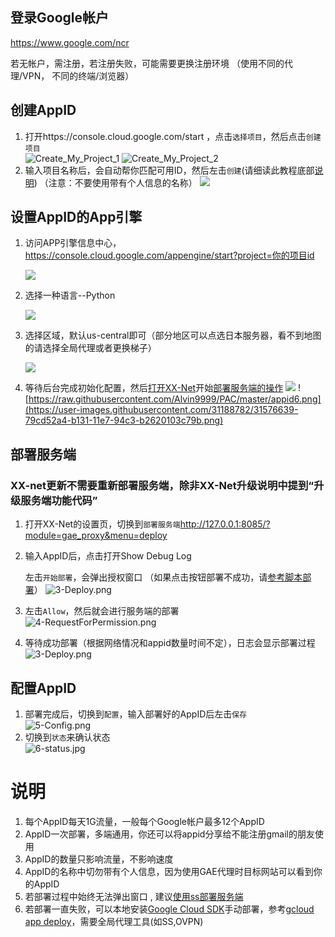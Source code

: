 ## 登录Google帐户 
https://www.google.com/ncr 

若无帐户，需注册，若注册失败，可能需要更换注册环境 （使用不同的代理/VPN， 不同的终端/浏览器）

## 创建AppID
1. 打开https://console.cloud.google.com/start ，点击`选择项目`，然后点击`创建项目`  
![Create_My_Project_1](https://cloud.githubusercontent.com/assets/19320102/26750556/af503ee2-4858-11e7-811b-30367691d912.png)
![Create_My_Project_2](https://cloud.githubusercontent.com/assets/19320102/26750550/6abaaed4-4858-11e7-8386-e07f0391325f.png)
2. 输入项目名称后，会自动帮你匹配可用ID，然后左击`创建`(请细读此教程底部[说明](#说明))  （注意：不要使用带有个人信息的名称）
![](https://user-images.githubusercontent.com/31188782/31053682-abce8a2c-a6d5-11e7-919c-c6f57fa9d06e.JPG)

## 设置AppID的App引擎 
1. 访问APP引擎信息中心， https://console.cloud.google.com/appengine/start?project=你的项目id

    ![](https://user-images.githubusercontent.com/31188782/31053684-abff5224-a6d5-11e7-9fa2-8ec6f785e6eb.JPG)

2. 选择一种语言--Python

    ![](https://user-images.githubusercontent.com/31188782/31053685-ac0ee2fc-a6d5-11e7-9fe1-512ce35ae0ed.JPG)

3. 选择区域，默认us-central即可（部分地区可以点选日本服务器，看不到地图的请选择全局代理或者更换梯子）

    ![](https://user-images.githubusercontent.com/31188782/31053686-ac15ad6c-a6d5-11e7-868b-b04f76fabf76.JPG)

4. 等待后台完成初始化配置，然后[打开XX-Net](http://127.0.0.1:8085/?module=gae_proxy&menu=deploy)开始[部署服务端的操作](https://github.com/XX-net/XX-Net/wiki/how-to-create-my-appids#%E9%83%A8%E7%BD%B2%E6%9C%8D%E5%8A%A1%E7%AB%AF)
    ![](https://user-images.githubusercontent.com/31188782/31053687-ac1721d8-a6d5-11e7-9d44-74c9797d6ae7.JPG)
![https://raw.githubusercontent.com/Alvin9999/PAC/master/appid6.png](https://user-images.githubusercontent.com/31188782/31576639-79cd52a4-b131-11e7-94c3-b2620103c79b.png)
## 部署服务端 
### XX-net更新不需要重新部署服务端，除非XX-Net升级说明中提到“升级服务端功能代码”
1. 打开XX-Net的设置页，切换到`部署服务端`http://127.0.0.1:8085/?module=gae_proxy&menu=deploy
2. 输入AppID后，点击打开Show Debug Log

    左击`开始部署`，会弹出授权窗口 （如果点击按钮部署不成功，请[参考脚本部署](https://github.com/XX-net/XX-Net/tree/master/code/default/gae_proxy/server)）
![3-Deploy.png](https://cloud.githubusercontent.com/assets/5118705/19356731/61e3b1ca-91a1-11e6-85b3-c4e034d99d65.png)
3. 左击`Allow`，然后就会进行服务端的部署  
![4-RequestForPermission.png](https://cloud.githubusercontent.com/assets/5118705/19356129/501fa69e-919f-11e6-9b7a-549e4a0151de.png)
4. 等待成功部署（根据网络情况和appid数量时间不定），日志会显示部署过程
![3-Deploy.png](https://cloud.githubusercontent.com/assets/5118705/19356731/61e3b1ca-91a1-11e6-85b3-c4e034d99d65.png)


## 配置AppID
1. 部署完成后，切换到`配置`，输入部署好的AppID后左击`保存`  
![5-Config.png](https://cloud.githubusercontent.com/assets/5118705/19356467/884aaba8-91a0-11e6-9f45-4d4648510d64.png)
1. 切换到`状态`来确认状态  
[](https://cloud.githubusercontent.com/assets/5118705/19358167/87d799a4-91a7-11e6-8e1c-ee29c53ae18e.png)
![6-status.jpg](https://user-images.githubusercontent.com/31188782/30781783-f4d55a6c-a157-11e7-911a-617353c002fd.jpg)

# 说明 #
1. 每个AppID每天1G流量，一般每个Google帐户最多12个AppID
1. AppID一次部署，多端通用，你还可以将appid分享给不能注册gmail的朋友使用
1. AppID的数量只影响流量，不影响速度
1. AppID的名称中切勿带有个人信息，因为使用GAE代理时目标网站可以看到你的AppID
1. 若部署过程中始终无法弹出窗口 , 建议[使用ss部署服务端](https://github.com/jzp820927/Deploy_XXNET_Server)
1. 若部署一直失败，可以本地安装[Google Cloud SDK](https://cloud.google.com/sdk/)手动部署，参考[gcloud app deploy](https://cloud.google.com/sdk/gcloud/reference/app/deploy)，需要全局代理工具(如SS,OVPN)